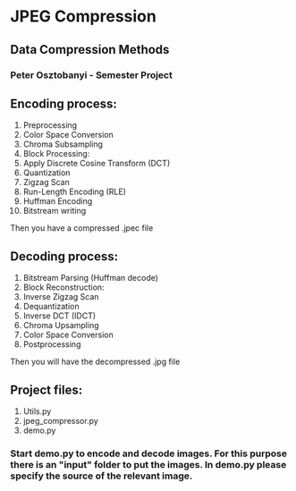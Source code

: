 # JPEG Compression
## Data Compression Methods
### Peter Osztobanyi - Semester Project

## Encoding process:
1. Preprocessing
2. Color Space Conversion
3. Chroma Subsampling
4. Block Processing:
5. Apply Discrete Cosine Transform (DCT)
6. Quantization
7. Zigzag Scan
8. Run-Length Encoding (RLE)
9. Huffman Encoding
10. Bitstream writing

Then you have a compressed .jpec file

## Decoding process:
1. Bitstream Parsing (Huffman decode)
2. Block Reconstruction:
3. Inverse Zigzag Scan
4. Dequantization
5. Inverse DCT (IDCT)
6. Chroma Upsampling
7. Color Space Conversion
8. Postprocessing

Then you will have the decompressed .jpg file

## Project files:
1. Utils.py
2. jpeg_compressor.py
3. demo.py

### Start demo.py to encode and decode images. For this purpose there is an "input" folder to put the images. In demo.py please specify the source of the relevant image.
